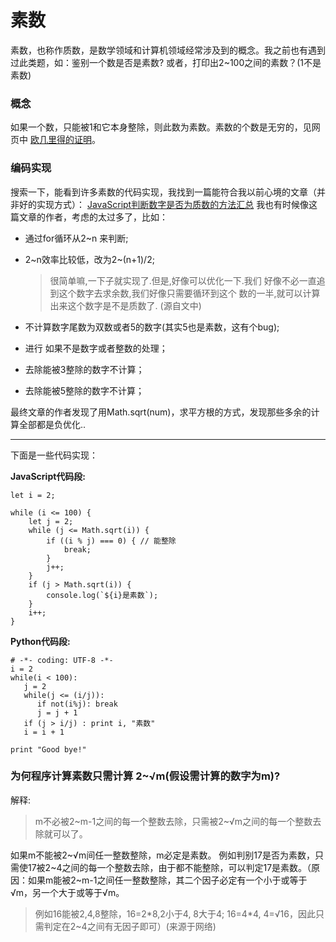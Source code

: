 # 素数
素数，也称作质数，是数学领域和计算机领域经常涉及到的概念。我之前也有遇到过此类题，如：鉴别一个数是否是素数? 或者，打印出2\~100之间的素数？(1不是素数)

### 概念
如果一个数，只能被1和它本身整除，则此数为素数。素数的个数是无穷的，见网页中 [欧几里得的证明](https://baike.baidu.com/item/%E8%B4%A8%E6%95%B0/263515?fr=aladdin&fromid=115069&fromtitle=%E7%B4%A0%E6%95%B0)。
###  编码实现
搜索一下，能看到许多素数的代码实现，我找到一篇能符合我以前心境的文章（并非好的实现方式）： [JavaScript判断数字是否为质数的方法汇总](http://www.jb51.net/article/85690.htm)
我也有时候像这篇文章的作者，考虑的太过多了，比如：

* 通过for循环从2\~n 来判断;
* 2\~n效率比较低，改为2\~(n+1)/2;

	> 很简单嘛,一下子就实现了.但是,好像可以优化一下.我们	好像不必一直追到这个数字去求余数,我们好像只需要循环到这个	数的一半,就可以计算出来这个数字是不是质数了.  (源自文中)
* 不计算数字尾数为双数或者5的数字(其实5也是素数，这有个bug);
* 进行 如果不是数字或者整数的处理；
* 去除能被3整除的数字不计算；
* 去除能被5整除的数字不计算；
 
最终文章的作者发现了用Math.sqrt(num)，求平方根的方式，发现那些多余的计算全部都是负优化..

---

下面是一些代码实现：

**JavaScript代码段:**

```
let i = 2;

while (i <= 100) {
	let j = 2;
	while (j <= Math.sqrt(i)) {
		if ((i % j) === 0) { // 能整除 
			break;
		}
		j++;
	}
	if (j > Math.sqrt(i)) {
		console.log(`${i}是素数`);
	}
	i++;
}
```

**Python代码段:**

```
# -*- coding: UTF-8 -*-
i = 2
while(i < 100):
   j = 2
   while(j <= (i/j)):
      if not(i%j): break
      j = j + 1
   if (j > i/j) : print i, "素数"
   i = i + 1
 
print "Good bye!"
```

### 为何程序计算素数只需计算 2~√m(假设需计算的数字为m)?
解释:

> m不必被2\~m-1之间的每一个整数去除，只需被2\~√m之间的每一个整数去除就可以了。
> 
如果m不能被2\~√m间任一整数整除，m必定是素数。
例如判别17是否为素数，只需使17被2\~4之间的每一个整数去除，由于都不能整除，可以判定17是素数。（原因：如果m能被2~m-1之间任一整数整除，其二个因子必定有一个小于或等于√m，另一个大于或等于√m。

>例如16能被2,4,8整除，16=2\*8,2小于4, 8大于4;
> 16=4*4, 4=√16，因此只需判定在2~4之间有无因子即可）(来源于网络)

